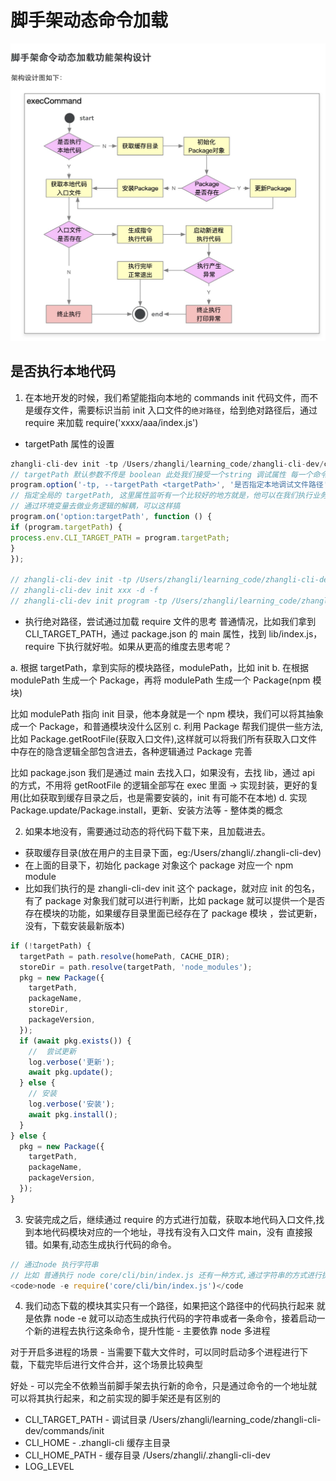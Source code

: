 # 脚手架动态命令加载

![脚手架命令动态加载功能架构设计](/images/脚手架命令动态加载功能架构设计%20.png)

## 是否执行本地代码

1.  在本地开发的时候，我们希望能指向本地的 commands init 代码文件，而不是缓存文件，需要标识当前 init 入口文件的<code>绝对路径</code>，给到绝对路径后，通过 require 来加载 require('xxxx/aaa/index.js')

- targetPath 属性的设置

```js
zhangli-cli-dev init -tp /Users/zhangli/learning_code/zhangli-cli-dev/commands/init -d
// targetPath 默认参数不传是 boolean 此处我们接受一个string 调试属性 每一个命令基本都可以指到本地去
program.option('-tp, --targetPath <targetPath>', '是否指定本地调试文件路径', '');
// 指定全局的 targetPath, 这里属性监听有一个比较好的地方就是，他可以在我们执行业务逻辑之前去执行
// 通过环境变量去做业务逻辑的解耦，可以这样搞
program.on('option:targetPath', function () {
if (program.targetPath) {
process.env.CLI_TARGET_PATH = program.targetPath;
}
});

// zhangli-cli-dev init -tp /Users/zhangli/learning_code/zhangli-cli-dev/commands/init -d
// zhangli-cli-dev init xxx -d -f
// zhangli-cli-dev init program -tp /Users/zhangli/learning_code/zhangli-cli-dev/commands/init -d -f

```

- 执行绝对路径，尝试通过加载 require 文件的思考
  普通情况，比如我们拿到 CLI_TARGET_PATH，通过 package.json 的 main 属性，找到 lib/index.js，require 下执行就好啦。如果从更高的维度去思考呢？

a. 根据 targetPath，拿到实际的模块路径，modulePath，比如 init
b. 在根据 modulePath 生成一个 Package，再将 modulePath 生成一个 Package(npm 模块)

比如 modulePath 指向 init 目录，他本身就是一个 npm 模块，我们可以将其抽象成一个 Package，和普通模块没什么区别
c. 利用 Package 帮我们提供一些方法,比如 Package.getRootFile(获取入口文件),这样就可以将我们所有获取入口文件中存在的隐含逻辑全部包含进去，各种逻辑通过 Package 完善

比如 package.json 我们是通过 main 去找入口，如果没有，去找 lib，通过 api 的方式，不用将 getRootFile 的逻辑全部写在 exec 里面 -> 实现封装，更好的复用(比如获取到缓存目录之后，也是需要安装的，init 有可能不在本地)
d. 实现 Package.update/Package.install，更新、安装方法等 - 整体类的概念

2.  如果本地没有，需要通过动态的将代码下载下来，且加载进去。

- 获取缓存目录(放在用户的主目录下面，eg:/Users/zhangli/.zhangli-cli-dev)
- 在上面的目录下，初始化 package 对象这个 package 对应一个 npm module
- 比如我们执行的是 zhangli-cli-dev init 这个 package，就对应 init 的包名，有了 package 对象我们就可以进行判断，比如 package 就可以提供一个是否存在模块的功能，如果缓存目录里面已经存在了 package 模块 ，尝试更新，没有，下载安装最新版本)

```js
if (!targetPath) {
  targetPath = path.resolve(homePath, CACHE_DIR);
  storeDir = path.resolve(targetPath, 'node_modules');
  pkg = new Package({
    targetPath,
    packageName,
    storeDir,
    packageVersion,
  });
  if (await pkg.exists()) {
    //  尝试更新
    log.verbose('更新');
    await pkg.update();
  } else {
    // 安装
    log.verbose('安装');
    await pkg.install();
  }
} else {
  pkg = new Package({
    targetPath,
    packageName,
    packageVersion,
  });
}
```

3.  安装完成之后，继续通过 require 的方式进行加载，获取本地代码入口文件,找到本地代码模块对应的一个地址，寻找有没有入口文件 main，没有 直接报错。如果有,动态生成执行代码的命令。

```js
// 通过node 执行字符串
// 比如 普通执行 node core/cli/bin/index.js 还有一种方式,通过字符串的方式进行执行
<code>node -e require('core/cli/bin/index.js')</code
```

4. 我们动态下载的模块其实只有一个路径，如果把这个路径中的代码执行起来 就是依靠 node -e 就可以动态生成执行代码的字符串或者一条命令，接着启动一个新的进程去执行这条命令，提升性能 - 主要依靠 node 多进程

对于开启多进程的场景 - 当需要下载大文件时，可以同时启动多个进程进行下载，下载完毕后进行文件合并，这个场景比较典型

好处 - 可以完全不依赖当前脚手架去执行新的命令，只是通过命令的一个地址就可以将其执行起来，和之前实现的脚手架还是有区别的

- CLI_TARGET_PATH - 调试目录 /Users/zhangli/learning_code/zhangli-cli-dev/commands/init
- CLI_HOME - .zhangli-cli 缓存主目录
- CLI_HOME_PATH - 缓存目录 /Users/zhangli/.zhangli-cli-dev
- LOG_LEVEL

